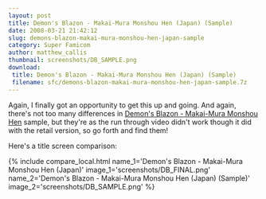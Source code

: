 ```yaml
---
layout: post
title: Demon's Blazon - Makai-Mura Monshou Hen (Japan) (Sample)
date: 2008-03-21 21:42:12
slug: demons-blazon-makai-mura-monshou-hen-japan-sample
category: Super Famicom
author: matthew_callis
thumbnail: screenshots/DB_SAMPLE.png
download:
 title: Demon's Blazon - Makai-Mura Monshou Hen (Japan) (Sample)
 filename: sfc/demons-blazon-makai-mura-monshou-hen-japan-sample.7z
---
```


Again, I finally got an opportunity to get this up and going. And again, there's not too many differences in [Demon's Blazon - Makai-Mura Monshou Hen](http://superfamicom.org/info/demons-blazon-makaimura-monshou-hen/ "Demon") sample, but they're as the run through video didn't work though it did with the retail version, so go forth and find them!

Here's a title screen comparison:

{% include compare_local.html
    name_1='Demon\'s Blazon - Makai-Mura Monshou Hen (Japan)'
    image_1='screenshots/DB_FINAL.png'
    name_2='Demon\'s Blazon - Makai-Mura Monshou Hen (Japan) (Sample)'
    image_2='screenshots/DB_SAMPLE.png'
%}
